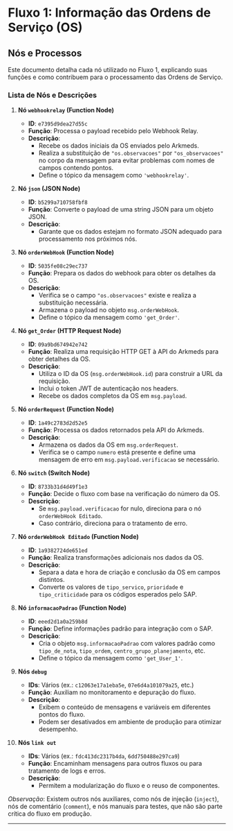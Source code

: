 # Fluxo 1: Informação das Ordens de Serviço (OS)

## Nós e Processos

Este documento detalha cada nó utilizado no Fluxo 1, explicando suas funções e como contribuem para o processamento das Ordens de Serviço.

### Lista de Nós e Descrições

1. **Nó `webhookrelay` (Function Node)**
   - **ID**: `e7395d9dea27d55c`
   - **Função**: Processa o payload recebido pelo Webhook Relay.
   - **Descrição**:
     - Recebe os dados iniciais da OS enviados pelo Arkmeds.
     - Realiza a substituição de `"os.observacoes"` por `"os_observacoes"` no corpo da mensagem para evitar problemas com nomes de campos contendo pontos.
     - Define o tópico da mensagem como `'webhookrelay'`.

2. **Nó `json` (JSON Node)**
   - **ID**: `b5299a710758fbf8`
   - **Função**: Converte o payload de uma string JSON para um objeto JSON.
   - **Descrição**:
     - Garante que os dados estejam no formato JSON adequado para processamento nos próximos nós.

3. **Nó `orderWebHook` (Function Node)**
   - **ID**: `5035fe08c29ec737`
   - **Função**: Prepara os dados do webhook para obter os detalhes da OS.
   - **Descrição**:
     - Verifica se o campo `"os.observacoes"` existe e realiza a substituição necessária.
     - Armazena o payload no objeto `msg.orderWebHook`.
     - Define o tópico da mensagem como `'get_Order'`.

4. **Nó `get_Order` (HTTP Request Node)**
   - **ID**: `09a9bd674942e742`
   - **Função**: Realiza uma requisição HTTP GET à API do Arkmeds para obter detalhes da OS.
   - **Descrição**:
     - Utiliza o ID da OS (`msg.orderWebHook.id`) para construir a URL da requisição.
     - Inclui o token JWT de autenticação nos headers.
     - Recebe os dados completos da OS em `msg.payload`.

5. **Nó `orderRequest` (Function Node)**
   - **ID**: `1a49c2783d2d52e5`
   - **Função**: Processa os dados retornados pela API do Arkmeds.
   - **Descrição**:
     - Armazena os dados da OS em `msg.orderRequest`.
     - Verifica se o campo `numero` está presente e define uma mensagem de erro em `msg.payload.verificacao` se necessário.

6. **Nó `switch` (Switch Node)**
   - **ID**: `8733b31d4d49f1e3`
   - **Função**: Decide o fluxo com base na verificação do número da OS.
   - **Descrição**:
     - Se `msg.payload.verificacao` for nulo, direciona para o nó `orderWebHook Editado`.
     - Caso contrário, direciona para o tratamento de erro.

7. **Nó `orderWebHook Editado` (Function Node)**
   - **ID**: `1a9382724de651ed`
   - **Função**: Realiza transformações adicionais nos dados da OS.
   - **Descrição**:
     - Separa a data e hora de criação e conclusão da OS em campos distintos.
     - Converte os valores de `tipo_servico`, `prioridade` e `tipo_criticidade` para os códigos esperados pelo SAP.

8. **Nó `informacaoPadrao` (Function Node)**
   - **ID**: `eeed2d1a0a259b8d`
   - **Função**: Define informações padrão para integração com o SAP.
   - **Descrição**:
     - Cria o objeto `msg.informacaoPadrao` com valores padrão como `tipo_de_nota`, `tipo_ordem`, `centro_grupo_planejamento`, etc.
     - Define o tópico da mensagem como `'get_User_1'`.

9. **Nós `debug`**
   - **IDs**: Vários (ex.: `c12063e17a1eba5e`, `07e6d4a101079a25`, etc.)
   - **Função**: Auxiliam no monitoramento e depuração do fluxo.
   - **Descrição**:
     - Exibem o conteúdo de mensagens e variáveis em diferentes pontos do fluxo.
     - Podem ser desativados em ambiente de produção para otimizar desempenho.

10. **Nós `link out`**
    - **IDs**: Vários (ex.: `fdc413dc2317b4da`, `6dd750488e297ca9`)
    - **Função**: Encaminham mensagens para outros fluxos ou para tratamento de logs e erros.
    - **Descrição**:
      - Permitem a modularização do fluxo e o reuso de componentes.

*Observação*: Existem outros nós auxiliares, como nós de injeção (`inject`), nós de comentário (`comment`), e nós manuais para testes, que não são parte crítica do fluxo em produção.

---

